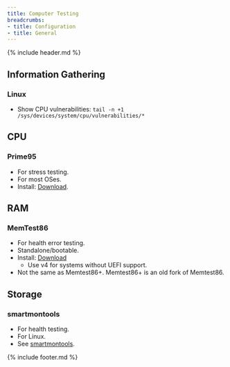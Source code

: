 ```yaml
---
title: Computer Testing
breadcrumbs:
- title: Configuration
- title: General
---
```

{% include header.md %}

## Information Gathering

### Linux

- Show CPU vulnerabilities: `tail -n +1 /sys/devices/system/cpu/vulnerabilities/*`

## CPU

### Prime95

- For stress testing.
- For most OSes.
- Install: [Download](https://www.mersenne.org/download/).

## RAM

### MemTest86

- For health error testing.
- Standalone/bootable.
- Install: [Download](https://www.memtest86.com/download.htm)
    - Use v4 for systems without UEFI support.
- Not the same as Memtest86+. Memtest86+ is an old fork of Memtest86.

## Storage

### smartmontools

- For health testing.
- For Linux.
- See [smartmontools](../../linux-general/applications/#smartmontools).

{% include footer.md %}
